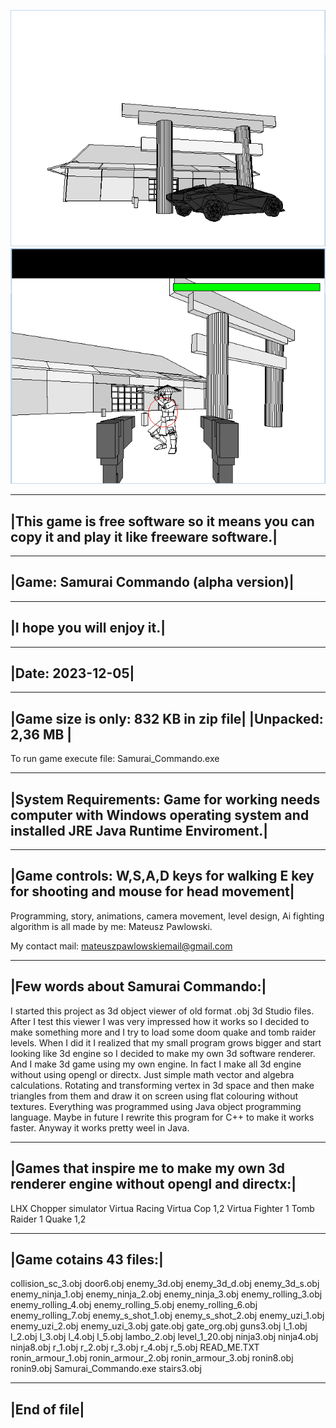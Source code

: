 ![alt text](https://github.com/mateuszpawlowski-programmer/Samurai-Commando/blob/main/sc_02.png?raw=true)
![alt text](https://github.com/mateuszpawlowski-programmer/Samurai-Commando/blob/main/sc_03.png?raw=true)

--------------------------------------------------------------------------------------------
|This game is free software so it means you can copy it and play it like freeware software.|
--------------------------------------------------------------------------------------------

----------------------------------------
|Game: Samurai Commando (alpha version)|
----------------------------------------

---------------------------
|I hope you will enjoy it.|
---------------------------

------------------
|Date: 2023-12-05|
------------------

---------------------------------------
|Game size is only: 832 KB in zip file|
|Unpacked: 2,36 MB                    |
---------------------------------------


To run game execute file: Samurai_Commando.exe

-------------------------------------------------------------------------------------------------------------------------------
|System Requirements: Game for working needs computer with Windows operating system and installed JRE Java Runtime Enviroment.|
-------------------------------------------------------------------------------------------------------------------------------

----------------------------------------------------------------------------------------
|Game controls: W,S,A,D keys for walking E key for shooting and mouse for head movement|
----------------------------------------------------------------------------------------


Programming, story, animations, camera movement, level design, Ai fighting algorithm is all made by me: Mateusz Pawlowski. 

My contact mail: mateuszpawlowskiemail@gmail.com

-----------------------------------
|Few words about Samurai Commando:|
-----------------------------------

I started this project as 3d object viewer of old format .obj 3d Studio files.
After I test this viewer I was very impressed how it works so I decided to make something more and I try to load some doom quake and tomb raider levels.
When I did it I realized that my small program grows bigger and start looking like 3d engine so I decided to make my own 3d software renderer. And I make 3d game using my own engine. In fact I make all 3d engine without using opengl or directx. Just simple math vector and algebra calculations. Rotating and transforming vertex in 3d space and then make triangles from them and draw it on screen using flat colouring without textures. Everything was programmed using Java object programming language. Maybe in future I rewrite this program for C++ to make it works faster. Anyway it works pretty weel in Java.

-------------------------------------------------------------------------------------
|Games that inspire me to make my own 3d renderer engine without opengl and directx:|
-------------------------------------------------------------------------------------
LHX Chopper simulator
Virtua Racing
Virtua Cop 1,2
Virtua Fighter 1
Tomb Raider 1
Quake 1,2

------------------------
|Game cotains 43 files:|
------------------------

collision_sc_3.obj
door6.obj
enemy_3d.obj
enemy_3d_d.obj
enemy_3d_s.obj
enemy_ninja_1.obj
enemy_ninja_2.obj
enemy_ninja_3.obj
enemy_rolling_3.obj
enemy_rolling_4.obj
enemy_rolling_5.obj
enemy_rolling_6.obj
enemy_rolling_7.obj
enemy_s_shot_1.obj
enemy_s_shot_2.obj
enemy_uzi_1.obj
enemy_uzi_2.obj
enemy_uzi_3.obj
gate.obj
gate_org.obj
guns3.obj
l_1.obj
l_2.obj
l_3.obj
l_4.obj
l_5.obj
lambo_2.obj
level_1_20.obj
ninja3.obj
ninja4.obj
ninja8.obj
r_1.obj
r_2.obj
r_3.obj
r_4.obj
r_5.obj
READ_ME.TXT
ronin_armour_1.obj
ronin_armour_2.obj
ronin_armour_3.obj
ronin8.obj
ronin9.obj
Samurai_Commando.exe
stairs3.obj

-------------
|End of file|
-------------
